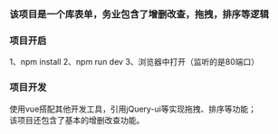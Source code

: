 ### 该项目是一个库表单，务业包含了增删改查，拖拽，排序等逻辑
### 项目开启
1、npm install 
2、npm run dev
3、浏览器中打开（监听的是80端口）
### 项目开发
使用vue搭配其他开发工具，引用jQuery-ui等实现拖拽、排序等功能；<br/>
该项目还包含了基本的增删改查功能。





